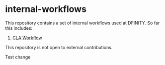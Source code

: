 # internal-workflows

This repository contains a set of internal workflows used at DFINITY. So far this includes:

1. [CLA Workflow](CLA-workflow.md)

This repository is not open to external contributions.

Test change
